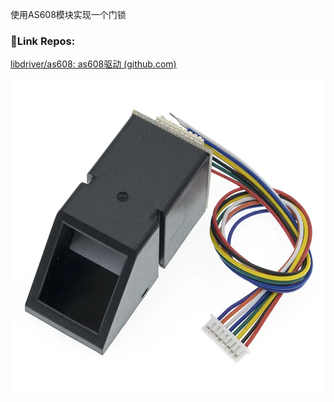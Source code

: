 使用AS608模块实现一个门锁


### 🔗Link Repos:

 [libdriver/as608: as608驱动 (github.com)](https://github.com/libdriver/as608)

![alt text](images/as608.png)